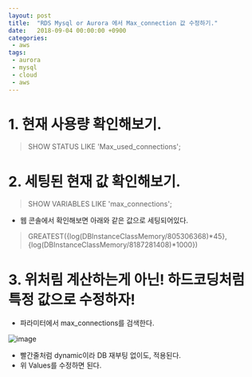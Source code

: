 ```yaml
---
layout: post
title:  "RDS Mysql or Aurora 에서 Max_connection 값 수정하기."
date:   2018-09-04 00:00:00 +0900
categories:
 - aws
tags: 
 - aurora
 - mysql
 - cloud
 - aws
---
```

# 1. 현재 사용량 확인해보기.

> SHOW STATUS LIKE 'Max_used_connections';

# 2. 세팅된 현재 값 확인해보기.

> SHOW VARIABLES LIKE 'max_connections';
- 웹 콘솔에서 확인해보면 아래와 같은 값으로 세팅되어있다.

> GREATEST({log(DBInstanceClassMemory/805306368)*45},{log(DBInstanceClassMemory/8187281408)*1000})

# 3. 위처림 계산하는게 아닌! 하드코딩처럼 특정 값으로 수정하자!
- 파라미터에서 max_connections를 검색한다.

![image](https://user-images.githubusercontent.com/13219787/59700443-40832c00-922e-11e9-87c6-f6f030851f25.png)

- 빨간줄처럼 dynamic이라 DB 재부팅 없이도, 적용된다.
- 위 Values를 수정하면 된다.



